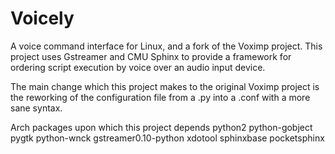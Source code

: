 Voicely
=======

A voice command interface for Linux, and a fork of the Voximp project. This
project uses Gstreamer and CMU Sphinx to provide a framework for ordering
script execution by voice over an audio input device.

The main change which this project makes to the original Voximp project is the
reworking of the configuration file from a .py into a .conf with a more sane
syntax.

Arch packages upon which this project depends
python2
python-gobject
pygtk
python-wnck
gstreamer0.10-python
xdotool
sphinxbase
pocketsphinx
